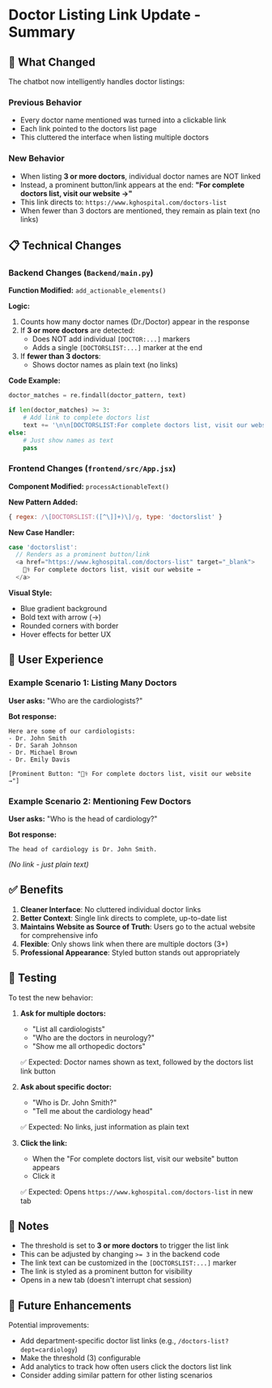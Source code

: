# Doctor Listing Link Update - Summary

## 🎯 What Changed

The chatbot now intelligently handles doctor listings:

### Previous Behavior

- Every doctor name mentioned was turned into a clickable link
- Each link pointed to the doctors list page
- This cluttered the interface when listing multiple doctors

### New Behavior

- When listing **3 or more doctors**, individual doctor names are NOT linked
- Instead, a prominent button/link appears at the end: **"For complete doctors list, visit our website →"**
- This link directs to: `https://www.kghospital.com/doctors-list`
- When fewer than 3 doctors are mentioned, they remain as plain text (no links)

## 📋 Technical Changes

### Backend Changes (`Backend/main.py`)

**Function Modified:** `add_actionable_elements()`

**Logic:**

1. Counts how many doctor names (Dr./Doctor) appear in the response
2. If **3 or more doctors** are detected:
   - Does NOT add individual `[DOCTOR:...]` markers
   - Adds a single `[DOCTORSLIST:...]` marker at the end
3. If **fewer than 3 doctors**:
   - Shows doctor names as plain text (no links)

**Code Example:**

```python
doctor_matches = re.findall(doctor_pattern, text)

if len(doctor_matches) >= 3:
    # Add link to complete doctors list
    text += '\n\n[DOCTORSLIST:For complete doctors list, visit our website]'
else:
    # Just show names as text
    pass
```

### Frontend Changes (`frontend/src/App.jsx`)

**Component Modified:** `processActionableText()`

**New Pattern Added:**

```javascript
{ regex: /\[DOCTORSLIST:([^\]]+)\]/g, type: 'doctorslist' }
```

**New Case Handler:**

```javascript
case 'doctorslist':
  // Renders as a prominent button/link
  <a href="https://www.kghospital.com/doctors-list" target="_blank">
    👨‍⚕️ For complete doctors list, visit our website →
  </a>
```

**Visual Style:**

- Blue gradient background
- Bold text with arrow (→)
- Rounded corners with border
- Hover effects for better UX

## 🎨 User Experience

### Example Scenario 1: Listing Many Doctors

**User asks:** "Who are the cardiologists?"

**Bot response:**

```
Here are some of our cardiologists:
- Dr. John Smith
- Dr. Sarah Johnson
- Dr. Michael Brown
- Dr. Emily Davis

[Prominent Button: "👨‍⚕️ For complete doctors list, visit our website →"]
```

### Example Scenario 2: Mentioning Few Doctors

**User asks:** "Who is the head of cardiology?"

**Bot response:**

```
The head of cardiology is Dr. John Smith.
```

_(No link - just plain text)_

## ✅ Benefits

1. **Cleaner Interface**: No cluttered individual doctor links
2. **Better Context**: Single link directs to complete, up-to-date list
3. **Maintains Website as Source of Truth**: Users go to the actual website for comprehensive info
4. **Flexible**: Only shows link when there are multiple doctors (3+)
5. **Professional Appearance**: Styled button stands out appropriately

## 🧪 Testing

To test the new behavior:

1. **Ask for multiple doctors:**

   - "List all cardiologists"
   - "Who are the doctors in neurology?"
   - "Show me all orthopedic doctors"

   ✅ Expected: Doctor names shown as text, followed by the doctors list link button

2. **Ask about specific doctor:**

   - "Who is Dr. John Smith?"
   - "Tell me about the cardiology head"

   ✅ Expected: No links, just information as plain text

3. **Click the link:**

   - When the "For complete doctors list, visit our website" button appears
   - Click it

   ✅ Expected: Opens `https://www.kghospital.com/doctors-list` in new tab

## 📝 Notes

- The threshold is set to **3 or more doctors** to trigger the list link
- This can be adjusted by changing `>= 3` in the backend code
- The link text can be customized in the `[DOCTORSLIST:...]` marker
- The link is styled as a prominent button for visibility
- Opens in a new tab (doesn't interrupt chat session)

## 🔄 Future Enhancements

Potential improvements:

- Add department-specific doctor list links (e.g., `/doctors-list?dept=cardiology`)
- Make the threshold (3) configurable
- Add analytics to track how often users click the doctors list link
- Consider adding similar pattern for other listing scenarios
